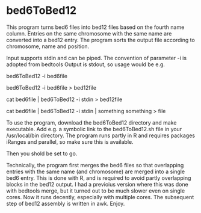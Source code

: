 # bed6ToBed12
This program turns bed6 files into bed12 files based on the fourth name column. 
Entries on the same chromosome with the same name are converted into a bed12 entry. 
The program sorts the output file according to chromosome, name and position.

Input supports stdin and can be piped. 
The convention of parameter -i is adopted from bedtools
Output is stdout, so usage would be e.g.

bed6ToBed12 -i bed6file

bed6ToBed12 -i bed6file > bed12file

cat bed6file | bed6ToBed12 -i stdin > bed12file

cat bed6file | bed6ToBed12 -i stdin | something something > file

To use the program, download the bed6ToBed12 directory and make executable. 
Add e.g. a symbolic link to the bed6ToBed12.sh file in your /usr/local/bin directory.
The program runs partly in R and requires packages iRanges and parallel, so make sure this is available.

Then you shold be set to go.

Technically, the program first merges the bed6 files so that overlapping entries with the same name (and chromosome) are merged into a single bed6 entry. 
This is done with R, and is required to avoid partly overlapping blocks in the bed12 output. 
I had a previoius version where this was done with bedtools merge, but it turned out to be much slower even on single cores. 
Now it runs decently, especially with multiple cores. The subsequent step of bed12 assembly is written in awk.
Enjoy.
